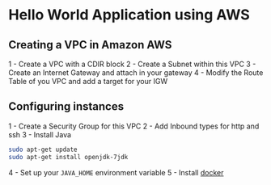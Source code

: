 # Hello World Application using AWS

## Creating a VPC in Amazon AWS

1 - Create a VPC with a CDIR block
2 - Create a Subnet within this VPC
3 - Create an Internet Gateway and attach in your gateway
4 - Modify the Route Table of you VPC and add a target for your IGW

## Configuring instances

1 - Create a Security Group for this VPC
2 - Add Inbound types for http and ssh
3 - Install Java
```bash
sudo apt-get update
sudo apt-get install openjdk-7jdk
```
4 - Set up your ```JAVA_HOME``` environment variable
5 - Install [docker](https://docs.docker.com/engine/installation/linux/ubuntulinux/)
